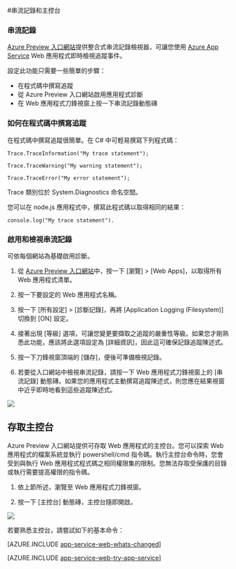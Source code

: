 <properties 
	pageTitle="串流記錄和主控台" 
	description="串流記錄和主控台概觀"
	authors="adamabdelhamed" 
	manager="wpickett" 
	editor="" 
	services="app-service\web" 
	documentationCenter=""/>

<tags 
	ms.service="app-service-web" 
	ms.workload="web" 
	ms.tgt_pltfrm="na" 
	ms.devlang="multiple" 
	ms.topic="article" 
	ms.date="04/25/2015" 
	ms.author="adamab"/>

#串流記錄和主控台

### 串流記錄 ###

[Azure Preview 入口網站](http://go.microsoft.com/fwlink/?LinkId=529715)提供整合式串流記錄檢視器，可讓您使用 [Azure App Service](http://go.microsoft.com/fwlink/?LinkId=529714) Web 應用程式即時檢視追蹤事件。

設定此功能只需要一些簡單的步驟：

- 在程式碼中撰寫追蹤
- 從 Azure Preview 入口網站啟用應用程式診斷
- 在 Web 應用程式刀鋒視窗上按一下串流記錄動態磚

### 如何在程式碼中撰寫追蹤 ###

在程式碼中撰寫追蹤很簡單。在 C# 中可輕易撰寫下列程式碼：

`````````````````````````
Trace.TraceInformation("My trace statement");
`````````````````````````

`````````````````````````
Trace.TraceWarning("My warning statement");
`````````````````````````

`````````````````````````
Trace.TraceError("My error statement");
`````````````````````````

Trace 類別位於 System.Diagnostics 命名空間。

您可以在 node.js 應用程式中，撰寫此程式碼以取得相同的結果：

`````````````````````````
console.log("My trace statement").
`````````````````````````

### 啟用和檢視串流記錄 ###

可依每個網站為基礎啟用診斷。

1. 從 [Azure Preview 入口網站](https://portal.azure.com)中，按一下 [瀏覽] > [Web Apps]，以取得所有 Web 應用程式清單。  

2. 按一下要設定的 Web 應用程式名稱。

3. 按一下 [所有設定] > [診斷記錄]，再將 [Application Logging (Filesystem)] 切換到 [ON] 設定。

4. 接著出現 [等級] 選項，可讓您變更要擷取之追蹤的嚴重性等級。如果您才剛熟悉此功能，應該將此選項設定為 [詳細資訊]，因此這可確保記錄追蹤陳述式。

5. 按一下刀鋒視窗頂端的 [儲存]，便後可準備檢視記錄。

6. 若要從入口網站中檢視串流記錄，請按一下 Web 應用程式刀鋒視窗上的 [串流記錄] 動態磚。如果您的應用程式主動撰寫追蹤陳述式，則您應在結果視窗中近乎即時地看到這些追蹤陳述式。

![][StreamingLogsScreenshot]

## 存取主控台 ##

Azure Preview 入口網站提供可存取 Web 應用程式的主控台。您可以探索 Web 應用程式的檔案系統並執行 powershell/cmd 指令碼。執行主控台命令時，您會受到與執行 Web 應用程式程式碼之相同權限集的限制。您無法存取受保護的目錄或執行需要提高權限的指令碼。

1. 依上節所述，瀏覽至 Web 應用程式刀鋒視窗。

2. 按一下 [主控台] 動態磚，主控台隨即開啟。

![][ConsoleScreenshot]

若要熟悉主控台，請嘗試如下的基本命令：

[AZURE.INCLUDE [app-service-web-whats-changed](../../includes/app-service-web-whats-changed.md)]

[AZURE.INCLUDE [app-service-web-try-app-service](../../includes/app-service-web-try-app-service.md)]

<!-- Images. -->
[BrowseSitesScreenshot]: ./media/web-sites-streaming-logs-and-console/browse-sites.png
[StreamingLogsScreenshot]: ./media/web-sites-streaming-logs-and-console/streaming-logs.png
[ConsoleScreenshot]: ./media/web-sites-streaming-logs-and-console/console.png
 

<!---HONumber=62-->